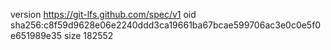 version https://git-lfs.github.com/spec/v1
oid sha256:c8f59d9628e06e2240ddd3ca19661ba67bcae599706ac3e0c0e5f0e651989e35
size 182552
